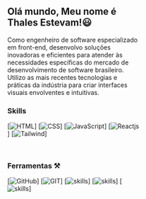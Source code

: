 

<div style="max-width: 60%" align="left">
<h2>Olá mundo, Meu nome é Thales Estevam!😃</h2>

<p>Como engenheiro de software especializado em front-end, desenvolvo soluções inovadoras e eficientes para atender às necessidades específicas do mercado de desenvolvimento de software brasileiro. Utilizo as mais recentes tecnologias e práticas da indústria para criar interfaces visuais envolventes e intuitivas.</p>


<h3>Skills</h3> 

[![HTML](https://img.shields.io/badge/HTML5-E34F26?style=for-the-badge&logo=html5&logoColor=white)]
[![CSS](https://img.shields.io/badge/CSS3-1572B6?style=for-the-badge&logo=css3&logoColor=white)]
[![JavaScript](https://img.shields.io/badge/JavaScript-F7DF1E?style=for-the-badge&logo=javavscript&logoColor=black)]
[![Reactjs](https://img.shields.io/badge/React-20232A?style=for-the-badge&logo=react&logoColor=61DAFB)]
[![Tailwind](https://img.shields.io/badge/Tailwind_CSS-38B2AC?style=for-the-badge&logo=tailwind-css&logoColor=white)]

<br>

<h3>Ferramentas ⚒️ </h3>

[![GitHub](https://img.shields.io/badge/GitHub-100000?style=for-the-badge&logo=github&logoColor=white)]
[![GIT](https://img.shields.io/badge/GIT-E44C30?style=for-the-badge&logo=git&logoColor=white)]
[![skills](https://img.shields.io/badge/Jira-0052CC?style=for-the-badge&logo=Jira&logoColor=white)]
[![skills](https://img.shields.io/badge/Slack-4A154B?style=for-the-badge&logo=slack&logoColor=white)]
[![skills](https://img.shields.io/badge/Figma-F24E1E?style=for-the-badge&logo=figma&logoColor=white)]
</div>
